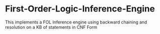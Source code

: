 # First-Order-Logic-Inference-Engine
This implements a FOL Inference engine using backward chaining and resolution on a KB of statements in CNF Form

